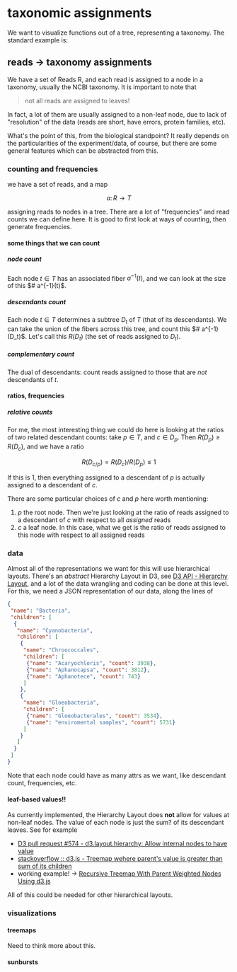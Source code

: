 
# taxonomic assignments

We want to visualize functions out of a tree, representing a taxonomy. The standard example is:

## reads -> taxonomy assignments

We have a set of Reads R, and each read is assigned to a node in a taxonomy, usually the NCBI taxonomy. It is important to note that

> not all reads are assigned to leaves!

In fact, a lot of them are usually assigned to a non-leaf node, due to lack of "resolution" of the data (reads are short, have errors, protein families, etc).

What's the point of this, from the biological standpoint? It really depends on the particularities of the experiment/data, of course, but there are some general features which can be abstracted from this.

### counting and frequencies

we have a set of reads, and a map

$$
a\colon R \to T
$$

assigning reads to nodes in a tree. There are a lot of "frequencies" and read counts we can define here. It is good to first look at ways of counting, then generate frequencies.

#### some things that we can count

##### node count

Each node $t \in T$ has an associated fiber $a^{-1}(t)$, and we can look at the size of this $# a^{-1}(t)$.

##### descendants count

Each node $t \in T$ determines a subtree $D_t$ of $T$ (that of its descendants). We can take the union of the fibers across this tree, and count this $# a^{-1}(D_t)$. Let's call this $R(D_t)$ (the set of reads assigned to $D_t$).

##### complementary count

The dual of descendants: count reads assigned to those that are _not_ descendants of $t$.

#### ratios, frequencies

##### relative counts

For me, the most interesting thing we could do here is looking at the ratios of two related descendant counts: take $p \in T$, and $c \in D_p$. Then $R(D_p) \geq R(D_c)$, and we have a ratio

$$
R(D_{c/p}) = R(D_c) / R(D_p) \leq 1
$$

If this is $1$, then everything assigned to a descendant of $p$ is actually assigned to a descendant of $c$.

There are some particular choices of $c$ and $p$ here worth mentioning:

1. $p$ the root node. Then we're just looking at the ratio of reads assigned to a descendant of $c$ with respect to all _assigned_ reads
2. $c$ a leaf node. In this case, what we get is the ratio of reads assigned to this node with respect to all assigned reads

### data

Almost all of the representations we want for this will use hierarchical layouts. There's an _abstract_ Hierarchy Layout in D3, see [D3 API - Hierarchy Layout](https://github.com/mbostock/d3/wiki/Hierarchy-Layout), and a lot of the data wrangling and coding can be done at this level. For this, we need a JSON representation of our data, along the lines of

``` json
{
 "name": "Bacteria",
 "children": [
  {
   "name": "Cyanobacteria",
   "children": [
    {
     "name": "Chroococcales",
     "children": [
      {"name": "Acaryochloris", "count": 3938},
      {"name": "Aphanocapsa", "count": 3812},
      {"name": "Aphanotece", "count": 743}
     ]
    },
    {
     "name": "Gloeobacteria",
     "children": [
      {"name": "Gloeobacterales", "count": 3534},
      {"name": "enviromental samples", "count": 5731}
     ]
    }
   ]
  }
 ]
}
```

Note that each node could have as many attrs as we want, like descendant count, frequencies, etc.

#### leaf-based values!!

As currently implemented, the Hierarchy Layout does **not** allow for values at non-leaf nodes. The value of each node is just the sum? of its descendant leaves. See for example

- [D3 pull request #574 - d3.layout.hierarchy: Allow internal nodes to have value](https://github.com/mbostock/d3/pull/574)
- [stackoverflow :: d3.js - Treemap wehere parent's value is greater than sum of its children](http://stackoverflow.com/questions/11253740/d3-js-treemap-where-parents-value-is-greater-than-sum-of-its-children)
- working example! -> [Recursive Treemap With Parent Weighted Nodes Using d3.js](http://devforrest.com/examples/treemap/treemap.php)

All of this could be needed for other hierarchical layouts.

### visualizations

#### treemaps

Need to think more about this. 

#### sunbursts







